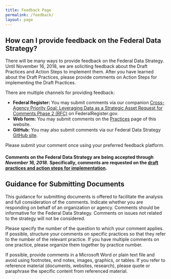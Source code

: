 ```yaml
---
title: Feedback Page
permalink: /feedback/
layout: page
---
```


## How can I provide feedback on the Federal Data Strategy?

There will be many ways to provide feedback on the Federal Data Strategy. Until November 16, 2018, we are soliciting feedback about the Draft Practices and Action Steps to implement them.  After you have learned about the Draft Practices, please provide comments on Action Steps for implementing the Draft Practices.

There are multiple channels for providing feedback:

* **Federal Register:** You may submit comments via our companion [Cross-Agency Priority Goal: Leveraging Data as a Strategic Asset Request for Comments Phase 2  (RFC)](https://www.federalregister.gov/documents/2018/06/27/2018-13768/cross-agency-priority-goal-leveraging-data-as-strategic-asset) on FederalRegister.gov.
* **Web form:** You may submit comments on the [Practices](/practices) page of this website.
* **GitHub:** You may also submit comments via our Federal Data Strategy [GitHub site](https://github.com/GSA/data-strategy/issues).

Please submit your comment once using your preferred feedback platform.


#### Comments on the Federal Data Strategy are being accepted through _November 16, 2018_. Specifically, comments are requested on the [draft practices and action steps for implementation](/practices).

## Guidance for Submitting Documents

This guidance for submitting documents is offered to facilitate the analysis and full consideration of the comments.  Indicate whether you are responding on behalf of an organization or agency.  Comments should be informative for the Federal Data Strategy. Comments on issues not related to the strategy will not be considered.

Please specify the number of the question to which your comment applies.  If possible, structure your comments on specific practices so that they refer to the number of the relevant practice.  If you have multiple comments on one practice, please organize them together by practice number.

If possible, provide comments in a Microsoft Word or plain text file and avoid using footnotes, end notes, images, graphics, or tables. If you refer to reference material (documents, websites, research), please quote or paraphrase the specific content from referenced material.


